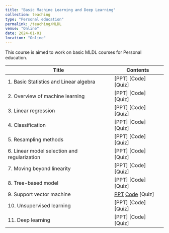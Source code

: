```yaml
---
title: "Basic Machine Learning and Deep Learning"
collection: teaching
type: "Personal education"
permalink: /teaching/MLDL
venue: "Online"
date: 2024-01-01
location: "Online"
---
```


This course is aimed to work on basic MLDL courses for Personal education.

|Title|Contents|
|---------|----------|
|1. Basic Statistics and Linear algebra|[PPT]   [Code]   [Quiz]|
|2. Overview of machine learning|[PPT]   [Code]   [Quiz]|
|3. Linear regression|[PPT]   [Code]   [Quiz]|
|4. Classification|[PPT]   [Code]   [Quiz]|
|5. Resampling methods|[PPT]   [Code]   [Quiz]|
|6. Linear model selection and regularization|[PPT]   [Code]   [Quiz]|
|7. Moving beyond linearity|[PPT]   [Code]   [Quiz]|
|8. Tree-based model|[PPT]   [Code]   [Quiz]|
|9. Support vector machine|[PPT](https://drive.google.com/file/d/12F3brzTuUi8bv9KzgRPVxvq1MG_9dB3R/view?usp=drive_link)   [Code](https://colab.research.google.com/drive/1NXpYDChsfSz2cM5KoDOLfqkCQH32z1DW)   [Quiz]|
|10. Unsupervised learning|[PPT]   [Code]   [Quiz]|
|11. Deep learning|[PPT]   [Code]   [Quiz]|
